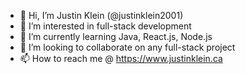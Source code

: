 - 👋 Hi, I’m Justin Klein (@justinklein2001)
- 👀 I’m interested in full-stack development
- 🌱 I’m currently learning Java, React.js, Node.js
- 💞️ I’m looking to collaborate on any full-stack project
- 📫 How to reach me @ https://www.justinklein.ca

<!---
justinklein2001/justinklein2001 is a ✨ special ✨ repository because its `README.md` (this file) appears on your GitHub profile.
You can click the Preview link to take a look at your changes.
--->
